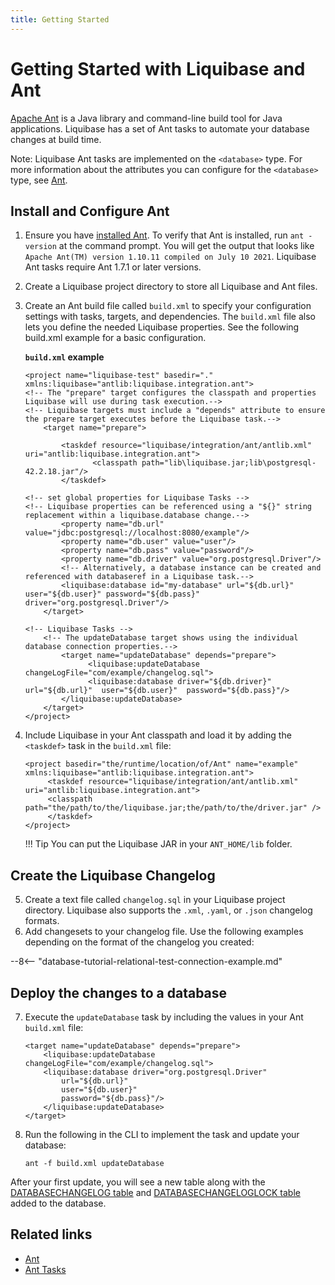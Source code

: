 ```yaml
---
title: Getting Started
---
```


# Getting Started with Liquibase and Ant

[Apache Ant](https://ant.apache.org/) is a Java library and command-line build tool for Java applications. Liquibase has a set of Ant tasks to automate your database changes at build time.

Note: Liquibase Ant tasks are implemented on the `<database>` type. For more information about the attributes you can configure for the `<database>` type, see [Ant](../).

## Install and Configure Ant

1.  Ensure you have [installed Ant](https://ant.apache.org/manual/install.html). To verify that Ant is installed, run `ant -version` at the command prompt. You will get the output that looks like `Apache Ant(TM) version 1.10.11 compiled on July 10 2021`. Liquibase Ant tasks require Ant 1.7.1 or later versions.
2.  Create a Liquibase project directory to store all Liquibase and Ant files.
3.  Create an Ant build file called `build.xml` to specify your configuration settings with tasks, targets, and dependencies. The `build.xml` file also lets you define the needed Liquibase properties. See the following build.xml example for a basic configuration.

    **`build.xml` example**

    ```
    <project name="liquibase-test" basedir="." xmlns:liquibase="antlib:liquibase.integration.ant">
    <!-- The "prepare" target configures the classpath and properties Liquibase will use during task execution.-->
    <!-- Liquibase targets must include a "depends" attribute to ensure the prepare target executes before the Liquibase task.-->
        <target name="prepare">
    
            <taskdef resource="liquibase/integration/ant/antlib.xml" uri="antlib:liquibase.integration.ant">
                   <classpath path="lib\liquibase.jar;lib\postgresql-42.2.18.jar"/>
            </taskdef>
    
    <!-- set global properties for Liquibase Tasks -->
    <!-- Liquibase properties can be referenced using a "${}" string replacement within a liquibase.database change.-->
            <property name="db.url" value="jdbc:postgresql://localhost:8080/example"/>
            <property name="db.user" value="user"/>
            <property name="db.pass" value="password"/>
            <property name="db.driver" value="org.postgresql.Driver"/>
            <!-- Alternatively, a database instance can be created and referenced with databaseref in a Liquibase task.-->
            <liquibase:database id="my-database" url="${db.url}" user="${db.user}" password="${db.pass}" driver="org.postgresql.Driver"/>
        </target>
    
    <!-- Liquibase Tasks -->
        <!-- The updateDatabase target shows using the individual database connection properties.-->
            <target name="updateDatabase" depends="prepare">
                  <liquibase:updateDatabase  changeLogFile="com/example/changelog.sql">
                  <liquibase:database driver="${db.driver}" url="${db.url}"  user="${db.user}"  password="${db.pass}"/>
            </liquibase:updateDatabase>
        </target>
    </project>
    ```

4.  Include Liquibase in your Ant classpath and load it by adding the `<taskdef>` task in the `build.xml` file:

    ```
    <project basedir="the/runtime/location/of/Ant" name="example" xmlns:liquibase="antlib:liquibase.integration.ant">
         <taskdef resource="liquibase/integration/ant/antlib.xml" uri="antlib:liquibase.integration.ant">
         <classpath path="the/path/to/the/liquibase.jar;the/path/to/the/driver.jar" />
         </taskdef>
    </project>
    ```

    !!! Tip
        You can put the Liquibase JAR in your `ANT_HOME/lib` folder.

## Create the Liquibase Changelog
5.  Create a text file called `changelog.sql` in your Liquibase project directory. Liquibase also supports the `.xml`, `.yaml`, or `.json` changelog formats.
6.  Add changesets to your changelog file. Use the following examples depending on the format of the changelog you created:

--8<-- "database-tutorial-relational-test-connection-example.md"

## Deploy the changes to a database
7.  Execute the `updateDatabase` task by including the values in your Ant `build.xml` file:

    ```
    <target name="updateDatabase" depends="prepare">
        <liquibase:updateDatabase changeLogFile="com/example/changelog.sql">
        <liquibase:database driver="org.postgresql.Driver" 
            url="${db.url}" 
            user="${db.user}" 
            password="${db.pass}"/>
        </liquibase:updateDatabase>
    </target>
    ```

8.  Run the following in the CLI to implement the task and update your database:

    ```
    ant -f build.xml updateDatabase
    ```

After your first update, you will see a new table along with the [DATABASECHANGELOG table](https://docs.liquibase.com/concepts/tracking-tables/databasechangelog-table.html) and [DATABASECHANGELOGLOCK table](https://docs.liquibase.com/concepts/tracking-tables/databasechangeloglock-table.html) added to the database.


## Related links

*   [Ant](https://ant.apache.org/manual/index.html)
*   [Ant Tasks](../commands)